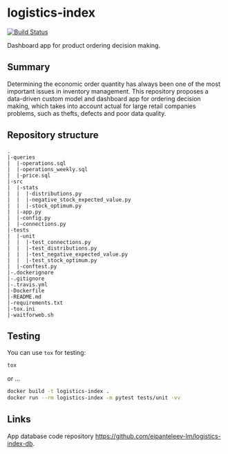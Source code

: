 # logistics-index

[![Build Status](https://travis-ci.com/eipanteleev-lm/logistics-index.svg?branch=master)](https://travis-ci.com/eipanteleev-lm/logistics-index)

Dashboard app for product ordering decision making.

## Summary

Determining the economic order quantity has always been one of the most important issues in inventory management. This repository proposes a data-driven custom model and dashboard app for ordering decision making, which takes into account actual for large retail companies problems, such as thefts, defects and poor data quality. 

## Repository structure

```
.
|-queries
|  |-operations.sql
|  |-operations_weekly.sql
|  |-price.sql
|-src
|  |-stats
|  |  |-distributions.py
|  |  |-negative_stock_expected_value.py
|  |  |-stock_optimum.py
|  |-app.py
|  |-config.py
|  |-connections.py
|-tests
|  |-unit
|  |  |-test_connections.py
|  |  |-test_distributions.py
|  |  |-test_negative_expected_value.py
|  |  |-test_stock_optimum.py
|  |-conftest.py
|-.dockerignore
|-.gitignore
|-.travis.yml
|-Dockerfile
|-README.md
|-requirements.txt
|-tox.ini
|-waitforweb.sh
```

## Testing

You can use `tox` for testing:

```sh
tox
```

or ...

```sh
docker build -t logistics-index .
docker run --rm logistics-index -m pytest tests/unit -vv
```

## Links

App database code repository <https://github.com/eipanteleev-lm/logistics-index-db>.

